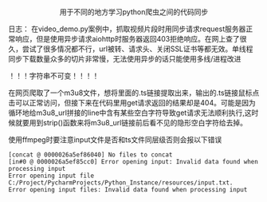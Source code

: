 <center>用于不同的地方学习python爬虫之间的代码同步</center>


日志：
	     在video_demo.py案例中，抓取视频片段时用同步请求request服务器正常响应，但是使用异步请求aiohttp时服务器返回403拒绝响应。在网上查了很久，尝试了很多情况都不行，url被转、请求头、关闭SSL证书等都无效。单线程同步下载数量众多的切片非常慢，无法使用异步的话只能使用多线/进程改进



！！！字符串不可变！！！！
    

​		在网页爬取了一个m3u8文件，想将里面的.ts链接提取出来，输出的.ts链接鼠标点击可以正常访问，但接下来在代码里用get请求返回的结果却是404。可能是因为循环地给m3u8_url拼接的line中含有某些空白字符导致get请求无法顺利执行,这时候就要用到strip()函数来将m3u8_url链接前后看不见的隐形空白字符给去掉。

使用ffmpeg时要注意input文件是否和ts文件同层级否则会报以下错误

```
[concat @ 0000026a5ef86040] No files to concat
[in#0 @ 0000026a5ef85cc0] Error opening input: Invalid data found when processing input
Error opening input file C:/Project/PycharmProjects/Python_Instance/resources/input.txt.
Error opening input files: Invalid data found when processing input
```

